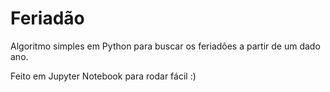# Feriadão
Algoritmo simples em Python para buscar os feriadões a partir de um dado ano.

Feito em Jupyter Notebook para rodar fácil :)
